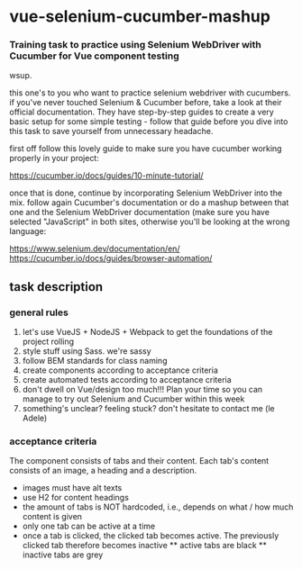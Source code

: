 # vue-selenium-cucumber-mashup
### Training task to practice using Selenium WebDriver with Cucumber for Vue component testing

wsup.

this one's to you who want to practice selenium webdriver with cucumbers.
if you've never touched Selenium & Cucumber before, take a look at their official documentation. They have step-by-step guides to create a very basic setup for some simple testing - follow that guide before you dive into this task to save yourself from unnecessary headache.

first off follow this lovely guide to make sure you have cucumber working properly in your project:

https://cucumber.io/docs/guides/10-minute-tutorial/

once that is done, continue by incorporating Selenium WebDriver into the mix. follow again Cucumber's documentation or do a mashup between that one and the Selenium WebDriver documentation (make sure you have selected "JavaScript" in both sites, otherwise you'll be looking at the wrong language:

https://www.selenium.dev/documentation/en/
https://cucumber.io/docs/guides/browser-automation/

## task description

### general rules

1. let's use VueJS + NodeJS + Webpack to get the foundations of the project rolling
2. style stuff using Sass. we're sassy
3. follow BEM standards for class naming
4. create components according to acceptance criteria
5. create automated tests according to acceptance criteria
6. don't dwell on Vue/design too much!!! Plan your time so you can manage to try out Selenium and Cucumber within this week
7. something's unclear? feeling stuck? don't hesitate to contact me (le Adele)

### acceptance criteria

The component consists of tabs and their content. Each tab's content consists of an image, a heading and a description.
* images must have alt texts
* use H2 for content headings
* the amount of tabs is NOT hardcoded, i.e., depends on what / how much content is given
* only one tab can be active at a time
* once a tab is clicked, the clicked tab becomes active. The previously clicked tab therefore becomes inactive
** active tabs are black
** inactive tabs are grey
